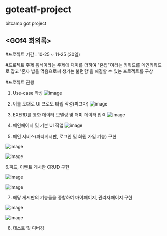 # goteatf-project
bitcamp got project

## <GOf4 회의록>

#프로젝트 기간 : 10-25 ~ 11-25 (30일)

#프로젝트 주제 
음식이라는 주제에 재미를 더하여 "혼밥"이라는 키워드를 메인키워드로 잡고 
'혼자 밥을 먹음으로써 생기는 불편함'을 해결할 수 있는 프로젝트를 구상

#프로젝트 진행 

1. Use-case 작성
![image](https://user-images.githubusercontent.com/108327814/204871027-ecf52993-b0db-41b1-a793-d4df4eb3bfef.png)


2. 이를 토대로 UI 프로토 타입 작성(피그마)
 ![image](https://user-images.githubusercontent.com/108327814/204870780-5878f343-33f9-453b-bfb4-68829949b99f.png)
 
 
3. EXERD를 통한 데이터 모델링 및 더미 데이터 입력
![image](https://user-images.githubusercontent.com/108327814/204871092-36c6241c-6a55-4ee2-a4b0-a148f907181c.png)


4. 메인페이지 및 기본 UI 작업
![image](https://user-images.githubusercontent.com/108327814/204871171-94af4ecd-5600-4939-b7bb-e7a4b0aea07b.png)


5. 메인 서비스(파티게시판, 로그인 및 회원 가입 기능) 구현

![image](https://user-images.githubusercontent.com/108327814/204871312-1386e70e-b003-45de-bc11-0b9205a505ef.png)

![image](https://user-images.githubusercontent.com/108327814/204871327-fadf405c-8de9-48de-80e3-4927a9a233ae.png)

6.피드, 이벤트 게시판 CRUD 구현

![image](https://user-images.githubusercontent.com/108327814/204871438-84cc3eea-500f-4cbf-81c9-0c0b74ef5165.png)

![image](https://user-images.githubusercontent.com/108327814/204871508-46ddc519-7c93-4e1a-9a18-e025e38d8117.png)

7. 해당 게시판의 기능들을 종합하여 마이페이지, 관리자페이지 구현

![image](https://user-images.githubusercontent.com/108327814/204871573-2604ce1b-a937-4e92-a8b8-85f9eb610beb.png)

![image](https://user-images.githubusercontent.com/108327814/204871577-b1466a00-bacb-4f99-a28e-189b0b94977c.png)

8. 테스트 및 디버깅
